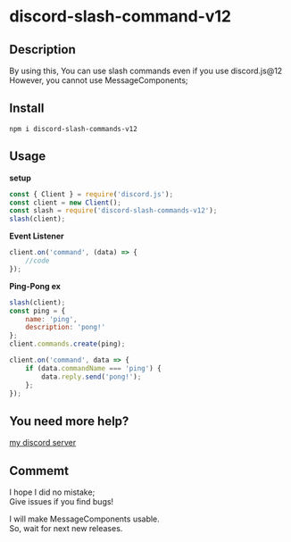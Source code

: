 # discord-slash-command-v12

## Description 
By using this, You can use slash commands even if you use discord.js@12  
However, you cannot use MessageComponents;  

## Install
```
npm i discord-slash-commands-v12 
```

## Usage 
**setup** 
```js
const { Client } = require('discord.js');
const client = new Client();
const slash = require('discord-slash-commands-v12');
slash(client);
``` 

**Event Listener** 
```js
client.on('command', (data) => {
	//code
});
``` 

**Ping-Pong ex** 
```js
slash(client);
const ping = {
	name: 'ping',
	description: 'pong!'
};
client.commands.create(ping);

client.on('command', data => {
	if (data.commandName === 'ping') {
		data.reply.send('pong!');
	};
});
``` 

## You need more help?
[my discord server](https://discord.gg/UQSUBHwM7T)

## Commemt
I hope I did no mistake;  
Give issues if you find bugs!  
 
I will make MessageComponents usable.  
So, wait for next new releases.  
